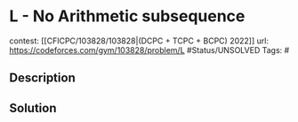 # L - No Arithmetic subsequence

contest: [[CFICPC/103828/103828|(DCPC + TCPC + BCPC) 2022]]
url: https://codeforces.com/gym/103828/problem/L
#Status/UNSOLVED
Tags: #

## Description

## Solution

